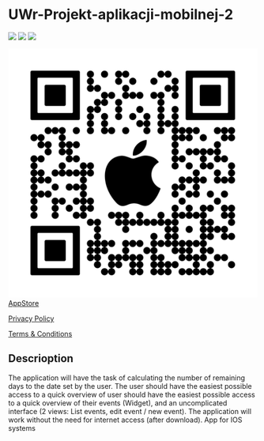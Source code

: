 # UWr-Projekt-aplikacji-mobilnej-2

![](https://img.shields.io/badge/Name-CountDown%20Days%20to%20Date-succes?style=flat-square&logo=appstore)
![](https://img.shields.io/badge/Ios-15.0+-blue?style=flat-square&logo=apple)
![](https://img.shields.io/badge/App%20version-1.0.3-red?style=flat-square)

![qr code](./AppStore/appstore-qr.png)
[AppStore](https://apps.apple.com/us/app/count-down-days-to-date/id1597135080)

[Privacy Policy](PrivacyPolicy.md)

[Terms & Conditions](TermsAndConditions.md)

## Descrioption

The application will have the task of calculating the number of remaining days to the
date set by the user.
The user should have the easiest possible access to a quick overview of
user should have the easiest possible access to a quick overview of their events (Widget), and an uncomplicated interface (2 views: List
events, edit event / new event).
The application will work without the need for internet access (after
download).
App for IOS systems
